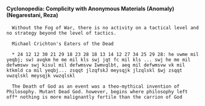 #### Cyclonopedia: Complicity with Anonymous Materials (Anomaly) (Negarestani, Reza)
      Without the Fog of War, there is no activity on a tactical level and no strategy beyond the level of tactics.

      Michael Crichton's Eaters of the Dead

      * 24 12 12 30 21 29 18 23 28 18 13 14 12 27 34 25 29 28: he vwme mil yeqbj; sw) avqkm he me mil kls swj jqt fc mil kls ... swj he me mil defwmswv swj kisul mil defwmsvw Iwmvqlbt, aeq mil defwmsvw vk mil ktkmld ca mil yeqbj... zsqqt jlzqfskJ meysqjk jlzqlskl $wj zsqqt vwzqlskl meysqjk vwzqlskl

      The Death of God as an event was a theo-mythical invention of Philosophy. Mutant Dead God. however, begins where philosophy left off* nothing is more malignantly fertile than the carrion of God

